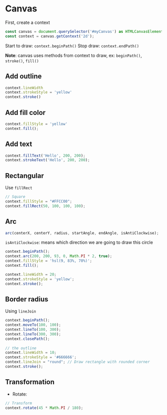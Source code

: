 # Canvas

First, create a context

```js
const canvas = document.querySelector('#myCanvas') as HTMLCanvasElement;
const context = canvas.getContext('2d');
```

Start to draw: `context.beginPath()`
Stop draw: `context.endPath()`

**Note**: canvas uses methods from context to draw, ex: `beginPath()`, `stroke()`, `fill()`

## Add outline

```js
context.lineWidth
context.strokeStyle = 'yellow'
context.stroke()
```

## Add fill color

```js
context.fillStyle = 'yellow'
context.fill();
```

## Add text

```js
context.fillText('Hello', 200, 200);
context.strokeText('Hello', 200, 200);
```

## Rectangular

Use `fillRect`

```js
// Square
context.fillStyle = "#FFCC00";
context.fillRect(50, 100, 100, 100);
```

## Arc

```js
arc(centerX, centerY, radius, startAngle, endAngle, isAntiClockwise);
```

`isAntiClockwise`: means which direction we are going to draw this circle


```js
context.beginPath();
context.arc(200, 200, 93, 0, Math.PI * 2, true);
context.fillStyle = 'hsl(9, 83%, 70%)';
context.fill();

context.lineWidth = 20;
context.strokeStyle = 'yellow';
context.stroke();
```

## Border radius

Using `lineJoin`

```js
context.beginPath();
context.moveTo(100, 100);
context.lineTo(100, 300);
context.lineTo(300, 300);
context.closePath();
 
// the outline
context.lineWidth = 10;
context.strokeStyle = '#666666';
context.lineJoin = "round"; // Draw rectangle with rounded corner
context.stroke();
```

## Transformation

- Rotate:

```js
// Transform
context.rotate(45 * Math.PI / 180);
```

